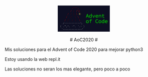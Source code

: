 


<p align="center" width="100%">
    <img width="33%" src="AoC.jpeg"> 
</p>
<p align="center" width="100%">
    # AoC2020 #
</p>


Mis soluciones para el Advent of Code 2020 para mejorar python3

Estoy usando la web repl.it

Las soluciones no seran los mas elegante, pero poco a poco
